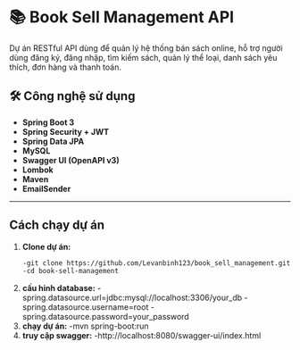 # 📚 Book Sell Management API

Dự án RESTful API dùng để quản lý hệ thống bán sách online, hỗ trợ người dùng đăng ký, đăng nhập, tìm kiếm sách, quản lý thể loại, danh sách yêu thích, đơn hàng và thanh toán.

## 🛠️ Công nghệ sử dụng

- **Spring Boot 3**
- **Spring Security + JWT**
- **Spring Data JPA**
- **MySQL**
- **Swagger UI (OpenAPI v3)**
- **Lombok**
- **Maven**
- **EmailSender**
---
##  Cách chạy dự án
1. **Clone dự án:**
   ```bash
   -git clone https://github.com/Levanbinh123/book_sell_management.git
   -cd book-sell-management
2. **cấu hinh database:**
-spring.datasource.url=jdbc:mysql://localhost:3306/your_db
-spring.datasource.username=root
-spring.datasource.password=your_password
3. **chạy dự án:**
-mvn spring-boot:run
4. **truy cập swagger:**
-http://localhost:8080/swagger-ui/index.html
